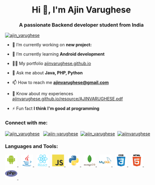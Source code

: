 <h1 align="center">Hi 👋, I'm Ajin Varughese</h1>
<h3 align="center">A passionate Backend developer student from India</h3>

<p align="left"> <a href="https://twitter.com/ajin_varughese" target="blank"><img src="https://img.shields.io/twitter/follow/ajin_varughese?logo=twitter&style=for-the-badge" alt="ajin_varughese" /></a> </p>


- 🔭 I’m currently working on **new project:**

- 🌱 I’m currently learning **Android development**

- 👨‍💻 My portfolio [ajinvarughese.github.io](ajinvarughese.github.io)

- 💬 Ask me about **Java, PHP, Python**

- 📫 How to reach me **ajinvarughese@gmail.com**

- 📄 Know about my experiences [ajinvarughese.github.io/resource/AJINVARUGHESE.pdf](ajinvarughese.github.io/resource/AJINVARUGHESE.pdf)

- ⚡ Fun fact **I think I'm good at programming**

<h3 align="left">Connect with me:</h3>
<p class='aw' align="left">
<a href="https://twitter.com/ajin_varughese" target="blank"><img align="center" src="https://raw.githubusercontent.com/rahuldkjain/github-profile-readme-generator/master/src/images/icons/Social/twitter.svg" alt="ajin_varughese" height="30" width="40" /></a> &nbsp;
<a href="https://linkedin.com/in/ajin-varughese-1124a224b" target="blank"><img align="center" src="https://raw.githubusercontent.com/rahuldkjain/github-profile-readme-generator/master/src/images/icons/Social/linked-in-alt.svg" alt="ajin-varughese" height="30" width="40" /></a>&nbsp;
<a href="https://instagram.com/ajin_varughese" target="blank"><img align="center" src="https://raw.githubusercontent.com/rahuldkjain/github-profile-readme-generator/master/src/images/icons/Social/instagram.svg" alt="ajin_varughese" height="30" width="40" /></a>&nbsp;
<a href="https://discord.gg/ajinvarughese" target="blank"><img align="center" src="https://raw.githubusercontent.com/rahuldkjain/github-profile-readme-generator/master/src/images/icons/Social/discord.svg" alt="ajinvarughese" height="30" width="40" /></a>&nbsp;
</p>

<h3 align="left">Languages and Tools:</h3>
<p align="left"> 
    <a href="https://developer.android.com" target="_blank" rel="noreferrer"> <img src="https://raw.githubusercontent.com/devicons/devicon/master/icons/android/android-original-wordmark.svg" alt="android" width="40" height="40"/> </a>&nbsp;
     <a href="https://www.java.com" target="_blank" rel="noreferrer"> <img src="https://raw.githubusercontent.com/devicons/devicon/master/icons/java/java-original.svg" alt="java" width="40" height="40"/> </a>&nbsp;
    <a href="https://reactjs.org/" target="_blank" rel="noreferrer"> <img src="https://raw.githubusercontent.com/devicons/devicon/master/icons/react/react-original-wordmark.svg" alt="react" width="40" height="40"/> </a>&nbsp;
    <a href="https://developer.mozilla.org/en-US/docs/Web/JavaScript" target="_blank" rel="noreferrer"> <img src="https://raw.githubusercontent.com/devicons/devicon/master/icons/javascript/javascript-original.svg" alt="javascript" width="40" height="40"/> </a>&nbsp;
    <a href="https://www.python.org" target="_blank" rel="noreferrer"> <img src="https://raw.githubusercontent.com/devicons/devicon/master/icons/python/python-original.svg" alt="python" width="40" height="40"/> </a>&nbsp;  
    <a href="https://www.mongodb.com/" target="_blank" rel="noreferrer"> <img src="https://raw.githubusercontent.com/devicons/devicon/master/icons/mongodb/mongodb-original-wordmark.svg" alt="mongodb" width="40" height="40"/> </a>&nbsp;
    <a href="https://www.mysql.com/" target="_blank" rel="noreferrer"> <img src="https://raw.githubusercontent.com/devicons/devicon/master/icons/mysql/mysql-original-wordmark.svg" alt="mysql" width="40" height="40"/> </a>&nbsp;
    <a href="https://www.w3schools.com/css/" target="_blank" rel="noreferrer"> <img src="https://raw.githubusercontent.com/devicons/devicon/master/icons/css3/css3-original-wordmark.svg" alt="css3" width="40" height="40"/> </a>&nbsp; 
    <a href="https://www.w3.org/html/" target="_blank" rel="noreferrer"> <img src="https://raw.githubusercontent.com/devicons/devicon/master/icons/html5/html5-original-wordmark.svg" alt="html5" width="40" height="40"/> </a>&nbsp;
    <a href="https://www.php.net" target="_blank" rel="noreferrer"> <img src="https://raw.githubusercontent.com/devicons/devicon/master/icons/php/php-original.svg" alt="php" width="40" height="40"/> </a>&nbsp;
</p>
